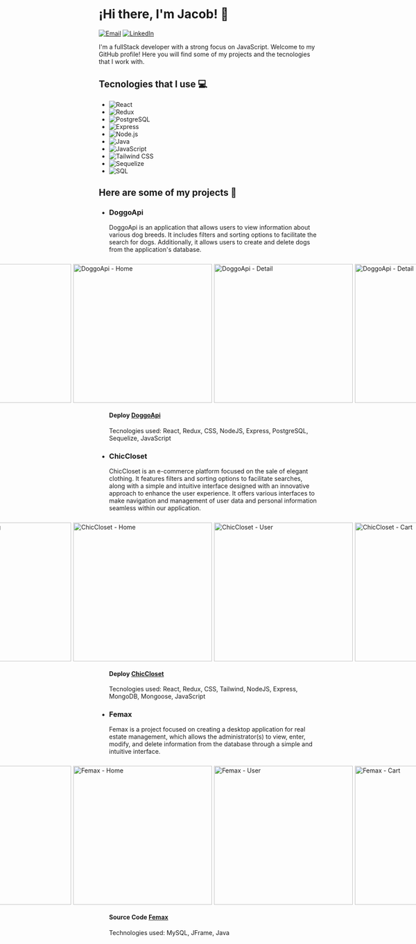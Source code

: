 <h1>¡Hi there, I'm Jacob! 👋</h1>

<p >
  <a href="mailto:tu-email@example.com"><img alt="Email" src="https://img.shields.io/badge/Email-%23EA4335.svg?&style=for-the-badge&logo=Gmail&logoColor=white"/></a>
  <a href="[Enlace a tu perfil de LinkedIn]"><img alt="LinkedIn" src="https://img.shields.io/badge/LinkedIn-%230077B5.svg?&style=for-the-badge&logo=LinkedIn&logoColor=white"/></a>
</p>

<p >
  I'm a fullStack developer with a strong focus on JavaScript. Welcome to my GitHub profile! Here you will find some of my projects and the tecnologies that I work with.
</p>

<h2 >Tecnologies that I use 💻</h2>

<ul >
  <li>
    <img alt="React" src="https://img.shields.io/badge/React-%2361DAFB.svg?&style=for-the-badge&logo=React&logoColor=white"/>
  </li>
  
  <li>
    <img alt="Redux" src="https://img.shields.io/badge/Redux-%23764ABC.svg?&style=for-the-badge&logo=Redux&logoColor=white"/>
  </li>
  
  <li>
    <img alt="PostgreSQL" src="https://img.shields.io/badge/PostgreSQL-%23336791.svg?&style=for-the-badge&logo=PostgreSQL&logoColor=white"/>
  </li>
  
  <li>
    <img alt="Express" src="https://img.shields.io/badge/Express-%23000000.svg?&style=for-the-badge&logo=Express&logoColor=white"/>
  </li>
  
  <li> 
    <img alt="Node.js" src="https://img.shields.io/badge/Node.js-%23339933.svg?&style=for-the-badge&logo=Node.js&logoColor=white"/>
  </li>
  
  <li>
    <img alt="Java" src="https://img.shields.io/badge/Java-%23007396.svg?&style=for-the-badge&logo=Java&logoColor=white"/>
  </li>
  
  <li>
    <img alt="JavaScript" src="https://img.shields.io/badge/JavaScript-%23F7DF1E.svg?&style=for-the-badge&logo=JavaScript&logoColor=black"/>
  </li>
  
  <li>
    <img alt="Tailwind CSS" src="https://img.shields.io/badge/Tailwind%20CSS-%2338B2AC.svg?&style=for-the-badge&logo=Tailwind%20CSS&logoColor=white"/>
  </li>
  
  <li>
    <img alt="Sequelize" src="https://img.shields.io/badge/Sequelize-%234169E1.svg?&style=for-the-badge&logo=Sequelize&logoColor=white"/>
  </li>
  
  <li>
    <img alt="SQL" src="https://img.shields.io/badge/SQL-%2300F.svg?&style=for-the-badge&logo=MySQL&logoColor=white"/>
  </li>
</ul>

<h2 >Here are some of my projects 📂</h2>

<ul>
  <li>
    <h3> DoggoApi </h3>
    <p>
      DoggoApi is an application that allows users to view information about various dog breeds. It includes filters and sorting options to facilitate the search for dogs. 
      Additionally, it allows users to create and delete dogs from the application's database.
    </p>
    <div style="display: flex; gap: 5px; justify-content: center; margin-top: 25px;">
      <img alt="DoggoApi - Landing" src="https://res.cloudinary.com/diup4rbeu/image/upload/v1683586325/DoggoApi_-_Landing_ddulpx.png" width="320">
      <img alt="DoggoApi - Home" src="https://res.cloudinary.com/diup4rbeu/image/upload/v1683586325/DoggoApi_-_Home_sqkwcd.png" width="320">
      <img alt="DoggoApi - Detail" src="https://res.cloudinary.com/diup4rbeu/image/upload/v1683586326/DoggoApi_-_DetailDog_ky8kov.png" width="320">
      <img alt="DoggoApi - Detail" src="https://res.cloudinary.com/diup4rbeu/image/upload/v1683588108/DoggoApi_-_Form_ksz0pk.png" width="320">
    </div>
    <h4> Deploy <a href="https://doggo-api-client.vercel.app">DoggoApi</a> </h4>
    <p>
      Tecnologies used: React, Redux, CSS, NodeJS, Express, PostgreSQL, Sequelize, JavaScript
    </p>
  </li>
  
  <li>
    <h3> ChicCloset </h3>
    <p>
      ChicCloset is an e-commerce platform focused on the sale of elegant clothing. It features filters and sorting options to facilitate searches, along with a simple and intuitive interface designed with an innovative approach to enhance the         user experience. It offers various interfaces to make navigation and management of user data and personal information seamless within our application.
    </p>
    <div style="display: flex; gap: 5px; justify-content: center; margin-top: 25px;">
      <img alt="ChicCloset - Landing" src="https://res.cloudinary.com/diup4rbeu/image/upload/v1683586325/LandingChicCloset_kstmap.png" width="320">
      <img alt="ChicCloset - Home" src="https://res.cloudinary.com/diup4rbeu/image/upload/v1683586325/ChicCloset_Home_oh3whg.png" width="320">
      <img alt="ChicCloset - User" src="https://res.cloudinary.com/diup4rbeu/image/upload/v1683588292/ChicCloset_-_user_slptzu.png" width="320">
      <img alt="ChicCloset - Cart" src="https://res.cloudinary.com/diup4rbeu/image/upload/v1683588402/ChicCloset_-_Cart_padt38.png" width="320">
    </div>
    <h4> Deploy <a href="https://chiccloset-service.web.app">ChicCloset</a> </h4>
    <p>
      Tecnologies used: React, Redux, CSS, Tailwind, NodeJS, Express, MongoDB, Mongoose, JavaScript
    </p>
  </li>
  
<li>
  <h3>Femax</h3>
  <p>
    Femax is a project focused on creating a desktop application for real estate management, which allows the administrator(s) to view, enter, modify, and delete information from the database through a simple and intuitive interface.
  </p>
  <div style="display: flex; gap: 5px; justify-content: center; margin-top: 25px;">
    <img alt="Femax - Landing" src="https://res.cloudinary.com/diup4rbeu/image/upload/v1683586325/LandingChicCloset_kstmap.png" width="320">
    <img alt="Femax - Home" src="https://res.cloudinary.com/diup4rbeu/image/upload/v1683586325/ChicCloset_Home_oh3whg.png" width="320">
    <img alt="Femax - User" src="https://res.cloudinary.com/diup4rbeu/image/upload/v1683588292/ChicCloset_-_user_slptzu.png" width="320">
    <img alt="Femax - Cart" src="https://res.cloudinary.com/diup4rbeu/image/upload/v1683588402/ChicCloset_-_Cart_padt38.png" width="320">
  </div>
  <h4>Source Code <a href="https://github.com/Jcooob/Femax">Femax</a></h4>
  <p>
    Technologies used: MySQL, JFrame, Java
  </p>
</li>

  
</ul>
<!--
**Jcooob/Jcooob** is a ✨ _special_ ✨ repository because its `README.md` (this file) appears on your GitHub profile.

Here are some ideas to get you started:

- 🔭 I’m currently working on ...
- 🌱 I’m currently learning ...
- 👯 I’m looking to collaborate on ...
- 🤔 I’m looking for help with ...
- 💬 Ask me about ...
- 📫 How to reach me: ...
- 😄 Pronouns: ...
- ⚡ Fun fact: ...
-->
